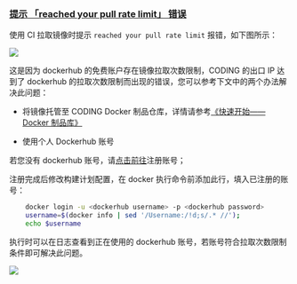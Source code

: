 ### [提示 「reached your pull rate limit」 错误](#dockerhub-limited)

使用 CI 拉取镜像时提示 `reached your pull rate limit` 报错，如下图所示：

![](https://help-assets.codehub.cn/enterprise/20210507145959.png)

这是因为 dockerhub 的免费账户存在镜像拉取次数限制，CODING 的出口 IP 达到了 dockerhub 的拉取次数限制而出现的错误，您可以参考下文中的两个办法解决此问题：

-   将镜像托管至 CODING Docker 制品仓库，详情请参考[《快速开始——Docker 制品库》](/docs/artifacts/quick-start/docker.html)

-   使用个人 Dockerhub 账号

若您没有 dockerhub 账号，请[点击前往](https://hub.docker.com)注册账号；

注册完成后修改构建计划配置，在 docker 执行命令前添加此行，填入已注册的账号：

```bash
    docker login -u <dockerhub username> -p <dockerhub password>
    username=$(docker info | sed '/Username:/!d;s/.* //'); 
    echo $username
```
执行时可以在日志查看到正在使用的 dockerhub 账号，若账号符合拉取次数限制条件即可解决此问题。

![](https://help-assets.codehub.cn/enterprise/20210507144801.png)
